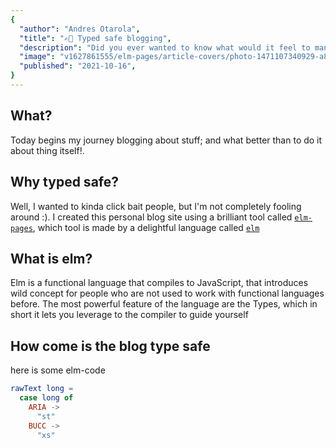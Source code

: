 ```yaml
---
{
  "author": "Andres Otarola",
  "title": "✍🏽 Typed safe blogging",
  "description": "Did you ever wanted to know what would it feel to manage a typed safe static site? Spoilers: it's lovely 💚",
  "image": "v1627861555/elm-pages/article-covers/photo-1471107340929-a87cd0f5b5f3_mczjfg.jpg",
  "published": "2021-10-16",
}
---
```


## What?

Today begins my journey blogging about stuff; and what better than to do it about thing itself!.

## Why typed safe?

Well, I wanted to kinda click bait people, but I'm not completely fooling around :). I created this personal blog site using a brilliant tool called [`elm-pages`][elm-pages], which tool is made by a delightful language called [`elm`][elm]

[elm-pages]: https://elm-pages.com/
[elm]: https://elm-lang.org/

## What is elm?

Elm is a functional language that compiles to JavaScript, that introduces wild concept for people who are not used to
work with functional languages before. The most powerful feature of the language are the Types, which in short it lets
you leverage to the compiler to guide yourself

## How come is the blog type safe

here is some elm-code
```elm
rawText long =
  case long of
    ARIA -> 
      "st"
    BUCC ->
      "xs"
```
